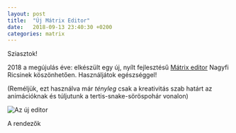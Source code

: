 ```yaml
---
layout: post
title:  "Új Mátrix Editor"
date:   2018-09-13 23:40:30 +0200
categories: matrix
---
```


Sziasztok!

2018 a megújulás éve: elkészült egy új, nyílt fejlesztésű [Mátrix editor][qpy-github] Nagyfi Ricsinek köszönhetően. Használjátok egészséggel!

(Reméljük, ezt használva már _tényleg_ csak a kreativitás szab határt az animációknak és túljutunk a tertis-snake-söröspohár vonalon)

![Az új editor](https://raw.githubusercontent.com/sedthh/schonherz-matrix/2a40146e2092fdc6ba3d91cf33690b448071bec8/images/editor.gif)

A rendezők

[qpy-github]: https://github.com/sedthh/schonherz-matrix
